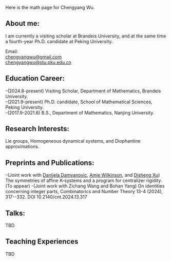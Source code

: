 Here is the math page for Chengyang Wu.

## About me:

I am currently a visiting scholar at Brandeis University, and at the same time a fourth-year Ph.D. candidate at Peking University.

Email:<br>
chengyangwu@gmail.com<br>
chengyangwu@stu.pku.edu.cn

## Education Career:
-(2024.8-present) Visiting Scholar, Department of Mathematics, Brandeis University.<br>
-(2021.9-present) Ph.D. candidate, School of Mathematical Sciences, Peking University.<br>
-(2017.9-2021.6) B.S., Department of Mathematics, Nanjing University.

## Research Interests:

Lie groups, Homogeneous dynamical systems, and Diophantine approximations. 

## Preprints and Publications:
-(Joint work with [Danijela Damyanovic](https://www.kth.se/profile/ddam), [Amie Wilkinson](https://math.uchicago.edu/~wilkinso/), and [Disheng Xu](https://www.researchgate.net/profile/Disheng-Xu-4)) The symmetries of affine K-systems and a program for centralizer rigidity. (To appear)
-(Joint work with Zichang Wang and Bohan Yang) On identities concerning integer parts, Combinatorics and Number Theory 13-4 (2024), 317--332. DOI 10.2140/cnt.2024.13.317

## Talks:
TBD

## Teaching Experiences
TBD
